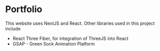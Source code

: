 # Portfolio

This website uses NextJS and React. Other libraries used in this project include
- React Three Fiber, for integration of ThreeJS into React
- GSAP - Green Sock Animation Platform
